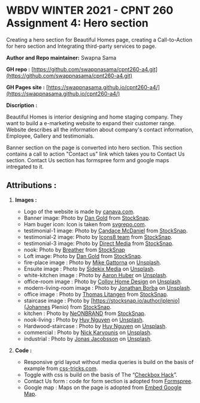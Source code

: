 # WBDV WINTER 2021 - CPNT 260 Assignment 4: Hero section

Creating a hero section for Beautiful Homes page, creating a Call-to-Action for hero section and Integrating third-party services to page.

**Author and Repo maintainer:** Swapna Sama

**GH repo :** [https://github.com/swappnasama/cpnt260-a4.git](https://github.com/swappnasama/cpnt260-a4.git)

**GH Pages site :** [https://swappnasama.github.io/cpnt260-a4/](https://swappnasama.github.io/cpnt260-a4/)

**Discription :** 

Beautiful Homes is interior designing and home staging company. They want to build a e-marketing website to expand their customer range. Website describes all the information about company's contact information, Employee, Gallery and testimonials.

Banner section on the page is converted into hero section. This section contains a call to action "Contact us" link which takes you to Contact Us section. Contact Us section has formspree form and google maps intregated to it.

## Attributions :

1. **Images :**

    - Logo of the website is made by [canava.com](https://www.canva.com).
    - Banner image: Photo by [Dan Gold](https://stocksnap.io/author/35902) from [StockSnap](https://stocksnap.io).
    - Ham buger icon: Icon is taken from [svgrepo.com](https://www.svgrepo.com/).
    - testimonial-1 image: Photo by [Candace McDaniel](https://stocksnap.io/author/candacemcdaniel) from [StockSnap](https://stocksnap.io).
    - testimonial-2 image: Photo by [Icons8 team](https://stocksnap.io/author/icons8) from [StockSnap](https://stocksnap.io).
    - testimonial-3 image: Photo by [Direct Media](https://stocksnap.io/author/directmedia) from [StockSnap](https://stocksnap.io).
    - nook: Photo by [Breather](https://stocksnap.io/author/746) from [StockSnap](https://stocksnap.io)
    - Loft image: Photo by [Dan Gold](https://stocksnap.io/author/35902) from [StockSnap](https://stocksnap.io).
    - fire-place image : Photo by [Mike Gattorna](https://unsplash.com/@mikegattorna?utm_source=unsplash&amp;utm_medium=referral&amp;utm_content=creditCopyText) on [Unsplash](https://unsplash.com/s/photos/fireplace?utm_source=unsplash&amp;utm_medium=referral&amp;utm_content=creditCopyText).
    - Ensuite image : Photo by [Sidekix Media](https://unsplash.com/@sidekix?utm_source=unsplash&amp;utm_medium=referral&amp;utm_content=creditCopyText) on [Unsplash](https://unsplash.com/s/photos/fireplace?utm_source=unsplash&amp;utm_medium=referral&amp;utm_content=creditCopyText).
    - white-kitchen image : Photo by [Aaron Huber](https://unsplash.com/@aahubs?utm_source=unsplash&amp;utm_medium=referral&amp;utm_content=creditCopyText) on [Unsplash](https://unsplash.com/s/photos/fireplace?utm_source=unsplash&amp;utm_medium=referral&amp;utm_content=creditCopyText).
    - office-room image : Photo by [Collov Home Design](https://unsplash.com/@collovhome?utm_source=unsplash&amp;utm_medium=referral&amp;utm_content=creditCopyText) on [Unsplash](https://unsplash.com/s/photos/fireplace?utm_source=unsplash&amp;utm_medium=referral&amp;utm_content=creditCopyText).
    - modern-living-room image : Photo by [Jonathan Borba](https://unsplash.com/@jonathanborba?utm_source=unsplash&amp;utm_medium=referral&amp;utm_content=creditCopyText) on [Unsplash](https://unsplash.com/s/photos/fireplace?utm_source=unsplash&amp;utm_medium=referral&amp;utm_content=creditCopyText).
    - office image : Photo by [Thomas Litangen](https://stocksnap.io/author/29374) from [StockSnap](https://stocksnap.io).
    - staircase image : Photo by [https://stocksnap.io/author/jplenio](Johannes Plenio) from [StockSnap](https://stocksnap.io).
    - kitchen : Photo by [NeONBRAND](https://stocksnap.io/author/42732) from [StockSnap](https://stocksnap.io).
    - nook-living : Photo by [Huy Nguyen](https://unsplash.com/@huynguyen_pch?utm_source=unsplash&amp;utm_medium=referral&amp;utm_content=creditCopyText) on [Unsplash](https://unsplash.com/s/photos/interior-designer?utm_source=unsplash&amp;utm_medium=referral&amp;utm_content=creditCopyText). 
    -  Hardwood-staircase : Photo by [Huy Nguyen](https://unsplash.com/@huynguyen_pch?utm_source=unsplash&amp;utm_medium=referral&amp;utm_content=creditCopyText) on [Unsplash](https://unsplash.com/s/photos/interior-designer?utm_source=unsplash&amp;utm_medium=referral&amp;utm_content=creditCopyText).
    - commercial : Photo by [Nick Karvounis](https://unsplash.com/@nickkarvounis?utm_source=unsplash&amp;utm_medium=referral&amp;utm_content=creditCopyText) on [Unsplash](https://unsplash.com/s/photos/restaurant?utm_source=unsplash&amp;utm_medium=referral&amp;utm_content=creditCopyText).
    - industrial : Photo by [Jonas Jacobsson](https://unsplash.com/@jonasjacobsson?utm_source=unsplash&amp;utm_medium=referral&amp;utm_content=creditCopyText) on [Unsplash](https://unsplash.com/s/photos/restaurant?utm_source=unsplash&amp;utm_medium=referral&amp;utm_content=creditCopyText).

2. **Code :**
  
    - Responsive grid layout without media queries is build on the basis of example from [css-tricks.com](https://css-tricks.com/a-responsive-grid-layout-with-no-media-queries/).
    - Toggle with css is build on the basis of The “[Checkbox Hack](https://css-tricks.com/the-checkbox-hack/)”.
    - Contact Us form : code for form section is adopted from [Formspree](https://formspree.io/forms/mnqorowb/integration).
    - Google map : Maps on the page is adopted from [Embed Google Map](https://www.embedgooglemap.net/?gclid=EAIaIQobChMI8L3ilP7W7gIVExmtBh2qTQywEAAYAyAAEgJtoPD_BwE).